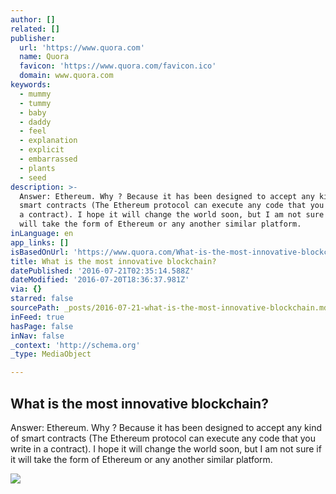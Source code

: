 ```yaml
---
author: []
related: []
publisher:
  url: 'https://www.quora.com'
  name: Quora
  favicon: 'https://www.quora.com/favicon.ico'
  domain: www.quora.com
keywords:
  - mummy
  - tummy
  - baby
  - daddy
  - feel
  - explanation
  - explicit
  - embarrassed
  - plants
  - seed
description: >-
  Answer: Ethereum. Why ? Because it has been designed to accept any kind of
  smart contracts (The Ethereum protocol can execute any code that you write in
  a contract). I hope it will change the world soon, but I am not sure if it
  will take the form of Ethereum or any another similar platform.
inLanguage: en
app_links: []
isBasedOnUrl: 'https://www.quora.com/What-is-the-most-innovative-blockchain'
title: What is the most innovative blockchain?
datePublished: '2016-07-21T02:35:14.588Z'
dateModified: '2016-07-20T18:36:37.981Z'
via: {}
starred: false
sourcePath: _posts/2016-07-21-what-is-the-most-innovative-blockchain.md
inFeed: true
hasPage: false
inNav: false
_context: 'http://schema.org'
_type: MediaObject

---
```

<article style=""><h1>What is the most innovative blockchain?</h1><p>Answer: Ethereum. Why ? Because it has been designed to accept any kind of smart contracts (The Ethereum protocol can execute any code that you write in a contract). I hope it will change the world soon, but I am not sure if it will take the form of Ethereum or any another similar platform.</p><img src="https://qsf.ec.quoracdn.net/-images.new_grid.fb_share_default.pnge6dde9cfa6e03c43.png" /></article>